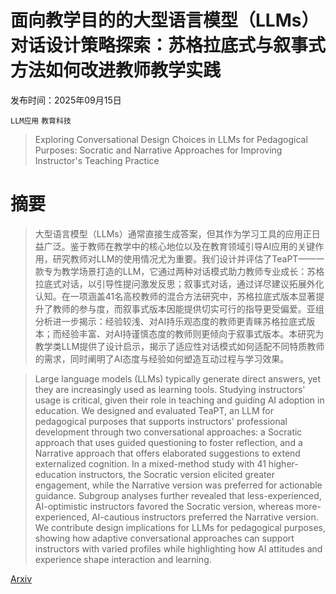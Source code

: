 # 面向教学目的的大型语言模型（LLMs）对话设计策略探索：苏格拉底式与叙事式方法如何改进教师教学实践

发布时间：2025年09月15日

`LLM应用` `教育科技`

> Exploring Conversational Design Choices in LLMs for Pedagogical Purposes: Socratic and Narrative Approaches for Improving Instructor's Teaching Practice

# 摘要

> 大型语言模型（LLMs）通常直接生成答案，但其作为学习工具的应用正日益广泛。鉴于教师在教学中的核心地位以及在教育领域引导AI应用的关键作用，研究教师对LLM的使用情况尤为重要。我们设计并评估了TeaPT——一款专为教学场景打造的LLM，它通过两种对话模式助力教师专业成长：苏格拉底式对话，以引导性提问激发反思；叙事式对话，通过详尽建议拓展外化认知。在一项涵盖41名高校教师的混合方法研究中，苏格拉底式版本显著提升了教师的参与度，而叙事式版本因能提供切实可行的指导更受偏爱。亚组分析进一步揭示：经验较浅、对AI持乐观态度的教师更青睐苏格拉底式版本；而经验丰富、对AI持谨慎态度的教师则更倾向于叙事式版本。本研究为教学类LLM提供了设计启示，揭示了适应性对话模式如何适配不同特质教师的需求，同时阐明了AI态度与经验如何塑造互动过程与学习效果。

> Large language models (LLMs) typically generate direct answers, yet they are increasingly used as learning tools. Studying instructors' usage is critical, given their role in teaching and guiding AI adoption in education. We designed and evaluated TeaPT, an LLM for pedagogical purposes that supports instructors' professional development through two conversational approaches: a Socratic approach that uses guided questioning to foster reflection, and a Narrative approach that offers elaborated suggestions to extend externalized cognition. In a mixed-method study with 41 higher-education instructors, the Socratic version elicited greater engagement, while the Narrative version was preferred for actionable guidance. Subgroup analyses further revealed that less-experienced, AI-optimistic instructors favored the Socratic version, whereas more-experienced, AI-cautious instructors preferred the Narrative version. We contribute design implications for LLMs for pedagogical purposes, showing how adaptive conversational approaches can support instructors with varied profiles while highlighting how AI attitudes and experience shape interaction and learning.

[Arxiv](https://arxiv.org/abs/2509.12107)